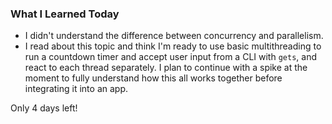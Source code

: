 ### What I Learned Today

- I didn't understand the difference between concurrency and parallelism.
- I read about this topic and think I'm ready to use basic multithreading to run a countdown timer and accept user input from a CLI with `gets`, and react to each thread separately. I plan to continue with a spike at the moment to fully understand how this all works together before integrating it into an app.

Only 4 days left!
